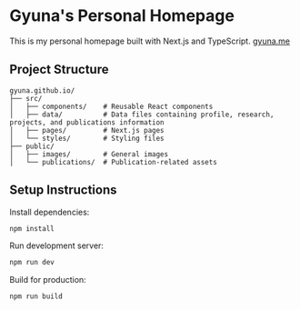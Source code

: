 # Gyuna's Personal Homepage

This is my personal homepage built with Next.js and TypeScript.
[gyuna.me](gyuna.me)

## Project Structure

```
gyuna.github.io/
├── src/
│   ├── components/    # Reusable React components
│   ├── data/          # Data files containing profile, research, projects, and publications information
│   ├── pages/         # Next.js pages
│   └── styles/        # Styling files
├── public/
│   ├── images/        # General images
│   └── publications/  # Publication-related assets
```


## Setup Instructions

Install dependencies:

```bash
npm install
```

Run development server:

```bash
npm run dev
```

Build for production:

```bash
npm run build
```
